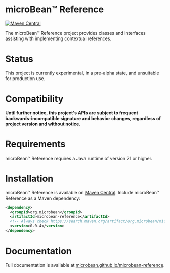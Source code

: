 # microBean™ Reference

[![Maven Central](https://img.shields.io/maven-central/v/org.microbean/microbean-reference.svg?label=Maven%20Central)](https://search.maven.org/artifact/org.microbean/microbean-reference)

The microBean™ Reference project provides classes and interfaces assisting with implementing contextual references.

# Status

This project is currently experimental, in a pre-alpha state, and unsuitable for production use.

# Compatibility

**Until further notice, this project's APIs are subject to frequent backwards-incompatible signature and behavior
changes, regardless of project version and without notice.**

# Requirements

microBean™ Reference requires a Java runtime of version 21 or higher.

# Installation

microBean™ Reference is available on [Maven Central](https://search.maven.org/).  Include microBean™ Reference as a
Maven dependency:

```xml
<dependency>
  <groupId>org.microbean</groupId>
  <artifactId>microbean-reference</artifactId>
  <!-- Always check https://search.maven.org/artifact/org.microbean/microbean-reference for up-to-date available versions. -->
  <version>0.0.4</version>
</dependency>
```

# Documentation

Full documentation is available at [microbean.github.io/microbean-reference](https://microbean.github.io/microbean-reference/).
